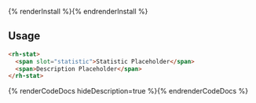 {% renderInstall %}{% endrenderInstall %}

## Usage

```html
<rh-stat>
  <span slot="statistic">Statistic Placeholder</span>
  <span>Description Placeholder</span>
</rh-stat>
```

{% renderCodeDocs hideDescription=true %}{% endrenderCodeDocs %}
